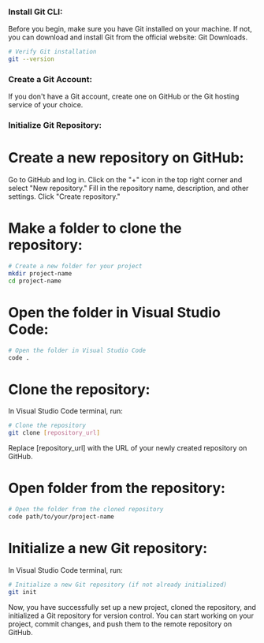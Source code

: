 ### Install Git CLI:

Before you begin, make sure you have Git installed on your machine. If not, you can download and install Git from the official website: Git Downloads.

```bash
# Verify Git installation
git --version
```

### Create a Git Account:

If you don't have a Git account, create one on GitHub or the Git hosting service of your choice.

### Initialize Git Repository:

# Create a new repository on GitHub:

Go to GitHub and log in.
Click on the "+" icon in the top right corner and select "New repository."
Fill in the repository name, description, and other settings.
Click "Create repository."

# Make a folder to clone the repository:

```bash
# Create a new folder for your project
mkdir project-name
cd project-name
```

# Open the folder in Visual Studio Code:

```bash
# Open the folder in Visual Studio Code
code .
```

# Clone the repository:

In Visual Studio Code terminal, run:

```bash
# Clone the repository
git clone [repository_url]
```

Replace [repository_url] with the URL of your newly created repository on GitHub.

# Open folder from the repository:

```bash
# Open the folder from the cloned repository
code path/to/your/project-name
```

# Initialize a new Git repository:

In Visual Studio Code terminal, run:

```bash
# Initialize a new Git repository (if not already initialized)
git init
```

Now, you have successfully set up a new project, cloned the repository, and initialized a Git repository for version control. You can start working on your project, commit changes, and push them to the remote repository on GitHub.
